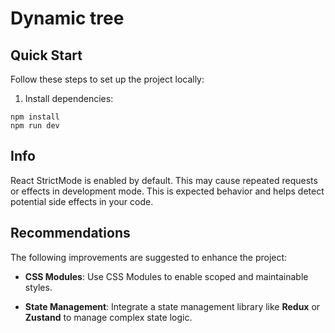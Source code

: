 # Dynamic tree

## Quick Start

Follow these steps to set up the project locally:

1. Install dependencies:
```
npm install
npm run dev
```

## Info

React StrictMode is enabled by default. This may cause repeated requests or effects in development mode. This is expected behavior and helps detect potential side effects in your code.

## Recommendations

The following improvements are suggested to enhance the project:

- **CSS Modules**:
Use CSS Modules to enable scoped and maintainable styles.

- **State Management**:
Integrate a state management library like **Redux** or **Zustand** to manage complex state logic.
